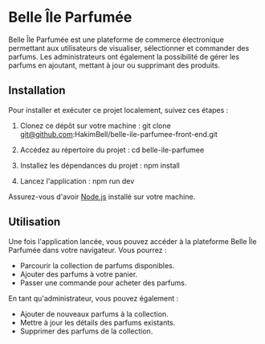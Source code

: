 # Belle Île Parfumée

Belle Île Parfumée est une plateforme de commerce électronique permettant aux utilisateurs de visualiser, sélectionner et commander des parfums. Les administrateurs ont également la possibilité de gérer les parfums en ajoutant, mettant à jour ou supprimant des produits.

## Installation

Pour installer et exécuter ce projet localement, suivez ces étapes :

1. Clonez ce dépôt sur votre machine :
git clone git@github.com:HakimBell/belle-ile-parfumee-front-end.git


2. Accédez au répertoire du projet :
 cd belle-ile-parfumee


3. Installez les dépendances du projet :
npm install


4. Lancez l'application :
npm run dev


Assurez-vous d'avoir [Node.js](https://nodejs.org/) installé sur votre machine.

## Utilisation

Une fois l'application lancée, vous pouvez accéder à la plateforme Belle Île Parfumée dans votre navigateur. Vous pourrez :

- Parcourir la collection de parfums disponibles.
- Ajouter des parfums à votre panier.
- Passer une commande pour acheter des parfums.

En tant qu'administrateur, vous pouvez également :

- Ajouter de nouveaux parfums à la collection.
- Mettre à jour les détails des parfums existants.
- Supprimer des parfums de la collection.



